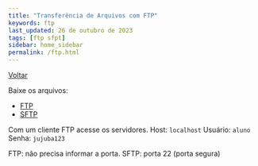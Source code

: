 ```yaml
---
title: "Transferência de Arquivos com FTP"
keywords: ftp
last_updated: 26 de outubro de 2023
tags: [ftp sfpt]
sidebar: home_sidebar
permalink: /ftp.html
---
```

[Voltar](/redes2.html)

Baixe os arquivos:
- [FTP](download/ftp.sh)
- [SFTP](download/sfpt.sh)

Com um cliente FTP acesse os servidores.
Host: `localhost`
Usuário: `aluno`
Senha: `jujuba123`

FTP: não precisa informar a porta.
SFTP: porta 22 (porta segura)